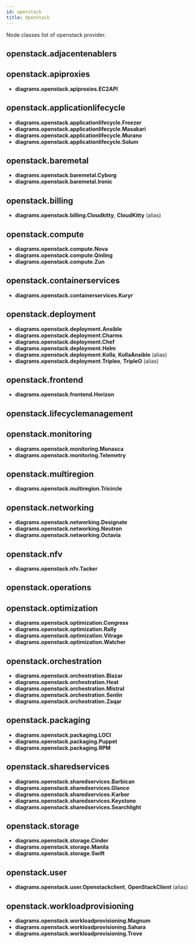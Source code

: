 ```yaml
---
id: openstack
title: OpenStack
---
```


Node classes list of openstack provider.

## openstack.adjacentenablers


## openstack.apiproxies

- **diagrams.openstack.apiproxies.EC2API**

## openstack.applicationlifecycle

- **diagrams.openstack.applicationlifecycle.Freezer**
- **diagrams.openstack.applicationlifecycle.Masakari**
- **diagrams.openstack.applicationlifecycle.Murano**
- **diagrams.openstack.applicationlifecycle.Solum**

## openstack.baremetal

- **diagrams.openstack.baremetal.Cyborg**
- **diagrams.openstack.baremetal.Ironic**

## openstack.billing

- **diagrams.openstack.billing.Cloudkitty**, **CloudKitty** (alias)

## openstack.compute

- **diagrams.openstack.compute.Nova**
- **diagrams.openstack.compute.Qinling**
- **diagrams.openstack.compute.Zun**

## openstack.containerservices

- **diagrams.openstack.containerservices.Kuryr**

## openstack.deployment

- **diagrams.openstack.deployment.Ansible**
- **diagrams.openstack.deployment.Charms**
- **diagrams.openstack.deployment.Chef**
- **diagrams.openstack.deployment.Helm**
- **diagrams.openstack.deployment.Kolla**, **KollaAnsible** (alias)
- **diagrams.openstack.deployment.Tripleo**, **TripleO** (alias)

## openstack.frontend

- **diagrams.openstack.frontend.Horizon**

## openstack.lifecyclemanagement


## openstack.monitoring

- **diagrams.openstack.monitoring.Monasca**
- **diagrams.openstack.monitoring.Telemetry**

## openstack.multiregion

- **diagrams.openstack.multiregion.Tricircle**

## openstack.networking

- **diagrams.openstack.networking.Designate**
- **diagrams.openstack.networking.Neutron**
- **diagrams.openstack.networking.Octavia**

## openstack.nfv

- **diagrams.openstack.nfv.Tacker**

## openstack.operations


## openstack.optimization

- **diagrams.openstack.optimization.Congress**
- **diagrams.openstack.optimization.Rally**
- **diagrams.openstack.optimization.Vitrage**
- **diagrams.openstack.optimization.Watcher**

## openstack.orchestration

- **diagrams.openstack.orchestration.Blazar**
- **diagrams.openstack.orchestration.Heat**
- **diagrams.openstack.orchestration.Mistral**
- **diagrams.openstack.orchestration.Senlin**
- **diagrams.openstack.orchestration.Zaqar**

## openstack.packaging

- **diagrams.openstack.packaging.LOCI**
- **diagrams.openstack.packaging.Puppet**
- **diagrams.openstack.packaging.RPM**

## openstack.sharedservices

- **diagrams.openstack.sharedservices.Barbican**
- **diagrams.openstack.sharedservices.Glance**
- **diagrams.openstack.sharedservices.Karbor**
- **diagrams.openstack.sharedservices.Keystone**
- **diagrams.openstack.sharedservices.Searchlight**

## openstack.storage

- **diagrams.openstack.storage.Cinder**
- **diagrams.openstack.storage.Manila**
- **diagrams.openstack.storage.Swift**

## openstack.user

- **diagrams.openstack.user.Openstackclient**, **OpenStackClient** (alias)

## openstack.workloadprovisioning

- **diagrams.openstack.workloadprovisioning.Magnum**
- **diagrams.openstack.workloadprovisioning.Sahara**
- **diagrams.openstack.workloadprovisioning.Trove**

